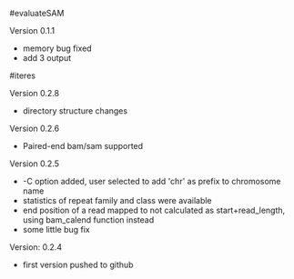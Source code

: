 #evaluateSAM

Version 0.1.1
  * memory bug fixed
  * add 3 output

#iteres

Version 0.2.8
  * directory structure changes

Version 0.2.6
  * Paired-end bam/sam supported

Version 0.2.5
  * -C option added, user selected to add 'chr' as prefix to chromosome name
  * statistics of repeat family and class were available
  * end position of a read mapped to not calculated as start+read_length, using bam_calend function instead
  * some little bug fix

Version: 0.2.4
  * first version pushed to github
